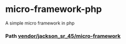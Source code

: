 # micro-framework-php
A simple micro framework in php



### Path <a href="https://github.com/jacksonsr45/MicroFramework">vendor/jackson_sr_45/micro-framework</a>

